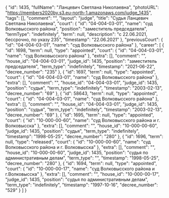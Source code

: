 {
    "id": 1435,
    "fullName": "Ланцевич Светлана Николаевна",
    "photoURL": "https://members2020by.s3.eu-north-1.amazonaws.com/judge_1435",
    "tags": [],
    "comment": "",
    "layout": "judge",
    "title": "Судья Ланцевич Светлана Николаевна",
    "court": {
        "id": "04-004-03-01",
        "name": "суд Волковысского района",
        "position": "заместитель председателя",
        "termType": "indefinitely",
        "term": null,
        "description": "c 22.06.2021, бессрочно, по указу 235",
        "timestamp": "22.06.2021"
    },
    "previousCourt": {
        "id": "04-004-03-01",
        "name": "суд Волковысского района"
    },
    "career": [
        {
            "id": 1698,
            "term": null,
            "type": "appointed",
            "court": {
                "id": "04-004-03-01",
                "name": "суд Волковысского района"
            },
            "extra": [],
            "comment": "",
            "house_id": "04-004-03-01",
            "judge_id": 1435,
            "position": "заместитель председателя",
            "term_type": "indefinitely",
            "timestamp": "2021-06-22",
            "decree_number": "235"
        },
        {
            "id": 1697,
            "term": null,
            "type": "appointed",
            "court": {
                "id": "04-004-03-01",
                "name": "суд Волковысского района"
            },
            "extra": [],
            "comment": "",
            "house_id": "04-004-03-01",
            "judge_id": 1435,
            "position": "судья",
            "term_type": "indefinitely",
            "timestamp": "2003-02-13",
            "decree_number": "69"
        },
        {
            "id": 58643,
            "term": null,
            "type": "appointed",
            "court": {
                "id": "04-004-03-01",
                "name": "суд Волковысского района"
            },
            "extra": [],
            "comment": "",
            "house_id": "04-004-03-01",
            "judge_id": 1435,
            "position": "судья",
            "term_type": "indefinitely",
            "timestamp": "2003-02-13",
            "decree_number": "69"
        },
        {
            "id": 1695,
            "term": null,
            "type": "appointed",
            "court": {
                "id": "10-000-00-60",
                "name": "суд Волковысского района и г. Волковысска"
            },
            "extra": [],
            "comment": "",
            "house_id": "10-000-00-60",
            "judge_id": 1435,
            "position": "судья",
            "term_type": "indefinitely",
            "timestamp": "1998-05-25",
            "decree_number": "280"
        },
        {
            "id": 1696,
            "term": null,
            "type": "released",
            "court": {
                "id": "10-000-00-60",
                "name": "суд Волковысского района и г. Волковысска"
            },
            "extra": [],
            "comment": "",
            "house_id": "10-000-00-60",
            "judge_id": 1435,
            "position": "судья по административным делам",
            "term_type": "",
            "timestamp": "1998-05-25",
            "decree_number": "280"
        },
        {
            "id": 1694,
            "term": null,
            "type": "appointed",
            "court": {
                "id": "10-000-00-17",
                "name": "суд Волковысского района и г.Волковысска"
            },
            "extra": [],
            "comment": "",
            "house_id": "10-000-00-17",
            "judge_id": 1435,
            "position": "судья по административным делам",
            "term_type": "indefinitely",
            "timestamp": "1997-10-16",
            "decree_number": "529"
        }
    ]
}